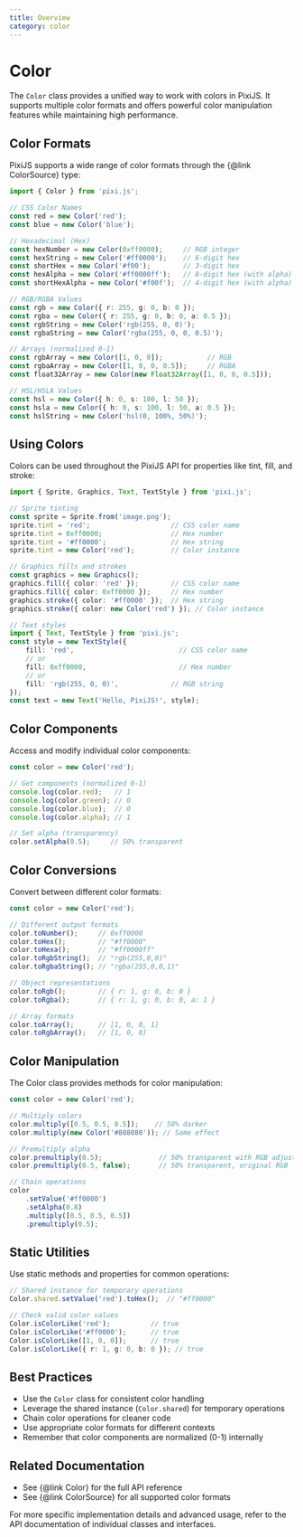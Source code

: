 ```yaml
---
title: Overview
category: color
---
```


# Color

The `Color` class provides a unified way to work with colors in PixiJS. It supports multiple color formats and offers powerful color manipulation features while maintaining high performance.

## Color Formats

PixiJS supports a wide range of color formats through the {@link ColorSource} type:

```ts
import { Color } from 'pixi.js';

// CSS Color Names
const red = new Color('red');
const blue = new Color('blue');

// Hexadecimal (Hex)
const hexNumber = new Color(0xff0000);     // RGB integer
const hexString = new Color('#ff0000');    // 6-digit hex
const shortHex = new Color('#f00');        // 3-digit hex
const hexAlpha = new Color('#ff0000ff');   // 8-digit hex (with alpha)
const shortHexAlpha = new Color('#f00f');  // 4-digit hex (with alpha)

// RGB/RGBA Values
const rgb = new Color({ r: 255, g: 0, b: 0 });
const rgba = new Color({ r: 255, g: 0, b: 0, a: 0.5 });
const rgbString = new Color('rgb(255, 0, 0)');
const rgbaString = new Color('rgba(255, 0, 0, 0.5)');

// Arrays (normalized 0-1)
const rgbArray = new Color([1, 0, 0]);           // RGB
const rgbaArray = new Color([1, 0, 0, 0.5]);     // RGBA
const float32Array = new Color(new Float32Array([1, 0, 0, 0.5]));

// HSL/HSLA Values
const hsl = new Color({ h: 0, s: 100, l: 50 });
const hsla = new Color({ h: 0, s: 100, l: 50, a: 0.5 });
const hslString = new Color('hsl(0, 100%, 50%)');
```

## Using Colors

Colors can be used throughout the PixiJS API for properties like tint, fill, and stroke:

```ts
import { Sprite, Graphics, Text, TextStyle } from 'pixi.js';

// Sprite tinting
const sprite = Sprite.from('image.png');
sprite.tint = 'red';                    // CSS color name
sprite.tint = 0xff0000;                 // Hex number
sprite.tint = '#ff0000';                // Hex string
sprite.tint = new Color('red');         // Color instance

// Graphics fills and strokes
const graphics = new Graphics();
graphics.fill({ color: 'red' });        // CSS color name
graphics.fill({ color: 0xff0000 });     // Hex number
graphics.stroke({ color: '#ff0000' });  // Hex string
graphics.stroke({ color: new Color('red') }); // Color instance

// Text styles
import { Text, TextStyle } from 'pixi.js';
const style = new TextStyle({
    fill: 'red',                          // CSS color name
    // or
    fill: 0xff0000,                       // Hex number
    // or
    fill: 'rgb(255, 0, 0)',             // RGB string
});
const text = new Text('Hello, PixiJS!', style);
```

## Color Components

Access and modify individual color components:

```ts
const color = new Color('red');

// Get components (normalized 0-1)
console.log(color.red);   // 1
console.log(color.green); // 0
console.log(color.blue);  // 0
console.log(color.alpha); // 1

// Set alpha (transparency)
color.setAlpha(0.5);     // 50% transparent
```

## Color Conversions

Convert between different color formats:

```ts
const color = new Color('red');

// Different output formats
color.toNumber();     // 0xff0000
color.toHex();        // "#ff0000"
color.toHexa();       // "#ff0000ff"
color.toRgbString();  // "rgb(255,0,0)"
color.toRgbaString(); // "rgba(255,0,0,1)"

// Object representations
color.toRgb();        // { r: 1, g: 0, b: 0 }
color.toRgba();       // { r: 1, g: 0, b: 0, a: 1 }

// Array formats
color.toArray();      // [1, 0, 0, 1]
color.toRgbArray();   // [1, 0, 0]
```

## Color Manipulation

The Color class provides methods for color manipulation:

```ts
const color = new Color('red');

// Multiply colors
color.multiply([0.5, 0.5, 0.5]);    // 50% darker
color.multiply(new Color('#808080')); // Same effect

// Premultiply alpha
color.premultiply(0.5);              // 50% transparent with RGB adjustment
color.premultiply(0.5, false);       // 50% transparent, original RGB

// Chain operations
color
    .setValue('#ff0000')
    .setAlpha(0.8)
    .multiply([0.5, 0.5, 0.5])
    .premultiply(0.5);
```

## Static Utilities

Use static methods and properties for common operations:

```ts
// Shared instance for temporary operations
Color.shared.setValue('red').toHex();  // "#ff0000"

// Check valid color values
Color.isColorLike('red');          // true
Color.isColorLike('#ff0000');      // true
Color.isColorLike([1, 0, 0]);      // true
Color.isColorLike({ r: 1, g: 0, b: 0 }); // true
```

## Best Practices

- Use the `Color` class for consistent color handling
- Leverage the shared instance (`Color.shared`) for temporary operations
- Chain color operations for cleaner code
- Use appropriate color formats for different contexts
- Remember that color components are normalized (0-1) internally

## Related Documentation

- See {@link Color} for the full API reference
- See {@link ColorSource} for all supported color formats

For more specific implementation details and advanced usage, refer to the API documentation of individual classes and interfaces.
